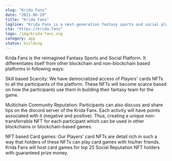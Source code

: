 ```yaml
---
slug: "Krida Fans"
date: "2021-06-29"
title: "Krida Fans"
logline: "Krida Fans is a next-generation fantasy sports and social platform built on the Solana blockchain."
cta: "https://krida.fans"
logo: /img/krida-fans.svg
category: app
status: building
---
```


Krida Fans is the reimagined Fantasy Sports and Social Platform. It differentiates itself from other blockchain and non-blockchain based platforms in following ways:

Skill based Scarcity: We have democratized access of Players' cards NFTs to all the participants of the platform. These NFTs will become scarce based on how the participants use them in building their fantasy team for the game.

Multichain Community Reputation: Participants can also discuss and share tips on the discord server of the Krida Fans. Each activity will have points associated with it (negative and positive). Thus, creating a unique non-transferrable NFT for each participant which can be used in other blockchains or blockchain-based games.

NFT based Card games: Our Players' card NFTs are detail rich in such a way that holders of these NFTs can play card games with his/her friends. Krida Fans will host card games for top 25 Social Reputation NFT holders with guaranteed prize money.
